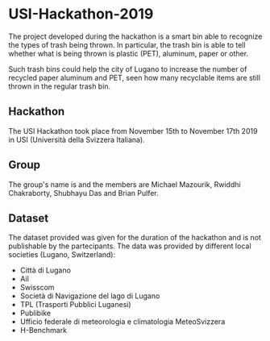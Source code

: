 # USI-Hackathon-2019

The project developed during the hackathon is a smart bin able to recognize the types of trash being thrown. In particular, the trash bin is able to tell whether what is being thrown is plastic (PET), aluminum, paper or other.

Such trash bins could help the city of Lugano to increase the number of recycled paper aluminum and PET, seen how many recyclable items are still thrown in the regular trash bin.


## Hackathon
The USI Hackathon took place from November 15th to November 17th 2019 in USI (Università della Svizzera Italiana).

## Group
The group's name is  and the members are Michael Mazourik, Rwiddhi Chakraborty, Shubhayu Das and Brian Pulfer.

## Dataset
The dataset provided was given for the duration of the hackathon and is not publishable by the partecipants.
The data was provided by different local societies (Lugano, Switzerland):

  - Città di Lugano
  - Ail
  - Swisscom
  - Società di Navigazione del lago di Lugano
  - TPL (Trasporti Pubblici Luganesi)
  - Publibike
  - Ufficio federale di meteorologia e climatologia MeteoSvizzera
  - H-Benchmark
  
 
